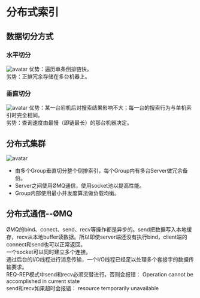 # 分布式索引
## 数据切分方式
### 水平切分
![avatar](https://github.com/Orisun/radic/img/hslice.png)
优势：遍历单条倒排链快。<br>
劣势：正排冗余存储在多台机器上。
### 垂直切分
![avatar](https://github.com/Orisun/radic/img/vslice.png)
优势：某一台宕机后对搜索结果影响不大；每一台的搜索行为与单机索引时完全相同。<br>
劣势：查询速度由最慢（即链最长）的那台机器决定。
## 分布式集群
![avatar](https://github.com/Orisun/radic/img/cluster.png)
- 由多个Group垂直切分整个倒排索引，每个Group内有多台Server做冗余备份。
- Server之间使用ØMQ通信，使用socket池以提高性能。
- Group内部使用最小并发度算法做负载均衡。
## 分布式通信--ØMQ
ØMQ的bind、conect、send、recv等操作都是异步的。send把数据写入本地缓存，recv从本地buffer读数据。所以即使server端还没有执行bind，client端的connect和send也可以正常返回。<br>
一个socket可以同时建立多个连接。<br>
通过后台的I/O线程进行消息传输，一个I/O线程已经足以处理多个套接字的数据传输要求。<br>
REQ-REP模式中send和recv必须交替进行，否则会报错： Operation cannot be accomplished in current state<br>
send和recv如果超时会报错： resource temporarily unavailable
